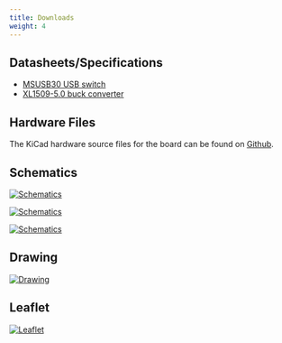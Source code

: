 ```yaml
---
title: Downloads
weight: 4
---
```


## Datasheets/Specifications
- [MSUSB30 USB switch](https://wmsc.lcsc.com/wmsc/upload/file/pdf/v2/lcsc/1809010913_Hangzhou-Ruimeng-Tech-MSUSB30_C231929.pdf)
- [XL1509-5.0 buck converter](https://www.lcsc.com/datasheet/lcsc_datasheet_2403200255_UMW-Youtai-Semiconductor-Co---Ltd--XL1509-5-0_C2902368.pdf)

## Hardware Files
The KiCad hardware source files for the board can be found on [Github](https://github.com/solderparty/rp2xxx_stamp__carrier_xl_hw/).

## Schematics

<div class="text-center">

[![Schematics](/docs/rp2xxx-stamp-carrier-xl/schematics_rp2xxx_stamp_carrier_xl.png)](/docs/rp2xxx-stamp-carrier-xl/schematics_rp2xxx_stamp_carrier_xl.png)

</div>

<div class="text-center">

[![Schematics](/docs/rp2xxx-stamp-carrier-xl/schematics_rp2xxx_stamp_carrier_xl_power.png)](/docs/rp2xxx-stamp-carrier-xl/schematics_rp2xxx_stamp_carrier_xl_power.png)

</div>

<div class="text-center">

[![Schematics](/docs/rp2xxx-stamp-carrier-xl/schematics_rp2xxx_stamp_carrier_xl_usb.png)](/docs/rp2xxx-stamp-carrier-xl/schematics_rp2xxx_stamp_carrier_xl_usb.png)

</div>

## Drawing

<div class="text-center">

[![Drawing](/docs/rp2xxx-stamp-carrier-xl/drawing_rp2xxx_stamp_carrier_xl.png)](/docs/rp2xxx-stamp-carrier-xl/drawing_rp2xxx_stamp_carrier_xl.png)

</div>

## Leaflet

<div class="text-center">

[![Leaflet](/docs/rp2xxx-stamp-carrier-xl/leaflet_rp2xxx_stamp_carrier_xl.png)](/docs/rp2xxx-stamp-carrier-xl/leaflet_rp2xxx_stamp_carrier_xl.png)

</div>
